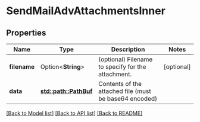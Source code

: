 # SendMailAdvAttachmentsInner

## Properties

Name | Type | Description | Notes
------------ | ------------- | ------------- | -------------
**filename** | Option<**String**> | (optional) Filename to specify for the attachment. | [optional]
**data** | [**std::path::PathBuf**](std::path::PathBuf.md) | Contents of the attached file (must be base64 encoded) | 

[[Back to Model list]](../README.md#documentation-for-models) [[Back to API list]](../README.md#documentation-for-api-endpoints) [[Back to README]](../README.md)


